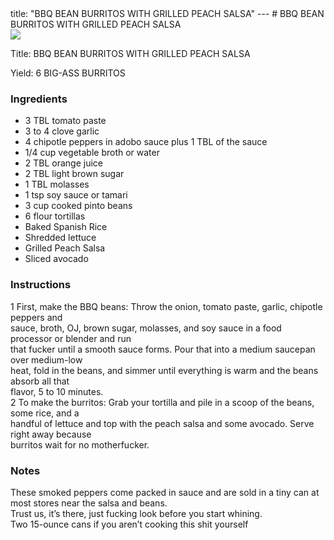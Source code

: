 <!DOCTYPE HTML PUBLIC "-//W3C//DTD HTML 4.0 Transitional//EN">
<html>
  <head>
  title: "BBQ BEAN BURRITOS WITH GRILLED PEACH SALSA"
---
# BBQ BEAN BURRITOS WITH GRILLED PEACH SALSA<link rel='stylesheet' href='style.css' type='text/css'><meta http-equiv="Content-Style-Stype" content="text/css">
     <meta http-equiv="Content-Type" content="text/html;charset=utf-8">
     </head><body><div class="recipe" itemscope itemtype="http://schema.org/Recipe"><img src="pics/7.jpg" itemprop="image"><div class='header'><p class="title"><span class="label">Title:</span> <span itemprop="name">BBQ BEAN BURRITOS WITH GRILLED PEACH SALSA</span></p>
<p class="yields"><span class="label">Yield:</span> <span itemprop="recipeYield">6 BIG-ASS BURRITOS</span></p>
</div><div class="ing"><h3>Ingredients</h3><ul class="ing"><li class="ing" itemprop="ingredients">3 TBL tomato paste </li>
<li class="ing" itemprop="ingredients">3 to 4 clove garlic </li>
<li class="ing" itemprop="ingredients">4 chipotle peppers in adobo sauce plus 1 TBL of the sauce </li>
<li class="ing" itemprop="ingredients">1/4 cup vegetable broth or water </li>
<li class="ing" itemprop="ingredients">2 TBL orange juice </li>
<li class="ing" itemprop="ingredients">2 TBL light brown sugar </li>
<li class="ing" itemprop="ingredients">1 TBL molasses </li>
<li class="ing" itemprop="ingredients">1 tsp soy sauce or tamari </li>
<li class="ing" itemprop="ingredients">3 cup cooked pinto beans </li>
<li class="ing" itemprop="ingredients">6 flour tortillas </li>
<li class="ing" itemprop="ingredients">Baked Spanish Rice </li>
<li class="ing" itemprop="ingredients">Shredded lettuce </li>
<li class="ing" itemprop="ingredients">Grilled Peach Salsa </li>
<li class="ing" itemprop="ingredients">Sliced avocado </li>
</ul>
</div>
<div class="instructions"><h3 class="Instructions">Instructions</h3><div itemprop="recipeInstructions"><p>1 First, make the BBQ beans: Throw the onion, tomato paste, garlic, chipotle peppers and<br>sauce, broth, OJ, brown sugar, molasses, and soy sauce in a food processor or blender and run<br>that fucker until a smooth sauce forms. Pour that into a medium saucepan over medium-low<br>heat, fold in the beans, and simmer until everything is warm and the beans absorb all that<br>flavor, 5 to 10 minutes.<br>2 To make the burritos: Grab your tortilla and pile in a scoop of the beans, some rice, and a<br>handful of lettuce and top with the peach salsa and some avocado. Serve right away because<br>burritos wait for no motherfucker.</p></div></div><div class="modifications"><h3 class="Notes">Notes</h3><p>These smoked peppers come packed in sauce and are sold in a tiny can at most stores near the salsa and beans.<br>Trust us, it’s there, just fucking look before you start whining.<br> Two 15-ounce cans if you aren’t cooking this shit yourself</p></div></div>

</body>
</html>